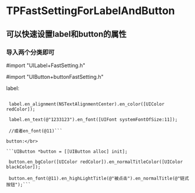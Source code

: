 # TPFastSettingForLabelAndButton
## 可以快速设置label和button的属性
### 导入两个分类即可

#import "UILabel+FastSetting.h"

#import "UIButton+buttonFastSetting.h"

label:</br>

   ```UILabel *label = [[UILabel alloc] init];
   
    label.en_alignment(NSTextAlignmentCenter).en_color([UIColor redColor]);
    
    label.en_text(@"1233123").en_font([UIFont systemFontOfSize:11]);
    
    //或者en_font(@11)```
    
button:</br>

   ```UIButton *button = [[UIButton alloc] init];
   
    button.en_bgColor([UIColor redColor]).en_normalTitleColor([UIColor blackColor]);
    
    button.en_font(@11).en_highLightTitle(@"被点击").en_normalTitle(@"链式按钮");```
    

